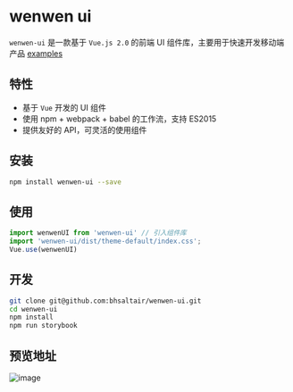 # wenwen ui
`wenwen-ui` 是一款基于 `Vue.js 2.0` 的前端 UI 组件库，主要用于快速开发移动端产品
[examples](https://bhaltair.github.io/wenwen-ui-example/#/)

## 特性

- 基于 `Vue` 开发的 UI 组件
- 使用 npm + webpack + babel 的工作流，支持 ES2015
- 提供友好的 API，可灵活的使用组件

## 安装
```bash
npm install wenwen-ui --save
```

## 使用

```js
import wenwenUI from 'wenwen-ui' // 引入组件库
import 'wenwen-ui/dist/theme-default/index.css';
Vue.use(wenwenUI)
```

## 开发
```bash
git clone git@github.com:bhsaltair/wenwen-ui.git
cd wenwen-ui
npm install
npm run storybook

```

## 预览地址
![image](https://ws1.sinaimg.cn/mw690/006DVXJ3gy1fvqeuy0d0hj3078078mwx.jpg)